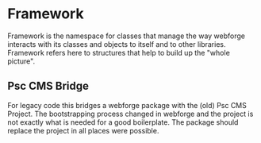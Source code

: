 # Framework

Framework is the namespace for classes that manage the way webforge interacts with its classes and objects to itself and to other libraries.
Framework refers here to structures that help to build up the "whole picture".

## Psc CMS Bridge

For legacy code this bridges a webforge package with the (old) Psc CMS Project.
The bootstrapping process changed in webforge and the project is not exactly what is needed for a good boilerplate. The package should replace the project in all places were possible.